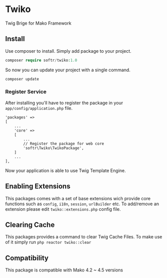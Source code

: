 # Twiko

Twig Brige for Mako Framework

## Install

Use composer to install. Simply add package to your project.

```php
composer require softr/twiko:1.0
```

So now you can update your project with a single command.

```php
composer update
```


### Register Service

After installing you'll have to register the package in your ``app/config/application.php`` file.

```
'packages' =>
[
    ...
    'core' =>
    [
        ...
        // Register the package for web core
        'softr\Twiko\TwikoPackage',
    ]
    ...
],
```

Now your application is able to use Twig Template Engine.

## Enabling Extensions

This packages comes with a set of base extensions wich provide core functions such as ``config``, ``i18n``, ``session``, ``urlBuilder`` etc. To add/remove an extension please edit ``twiko::extensions.php`` config file.

## Clearing Cache

This packages provides a command to clear Twig Cache Files. To make use of it simply run ``php reactor twiko::clear``

## Compatibility

This package is compatible with Mako 4.2 ~ 4.5 versions